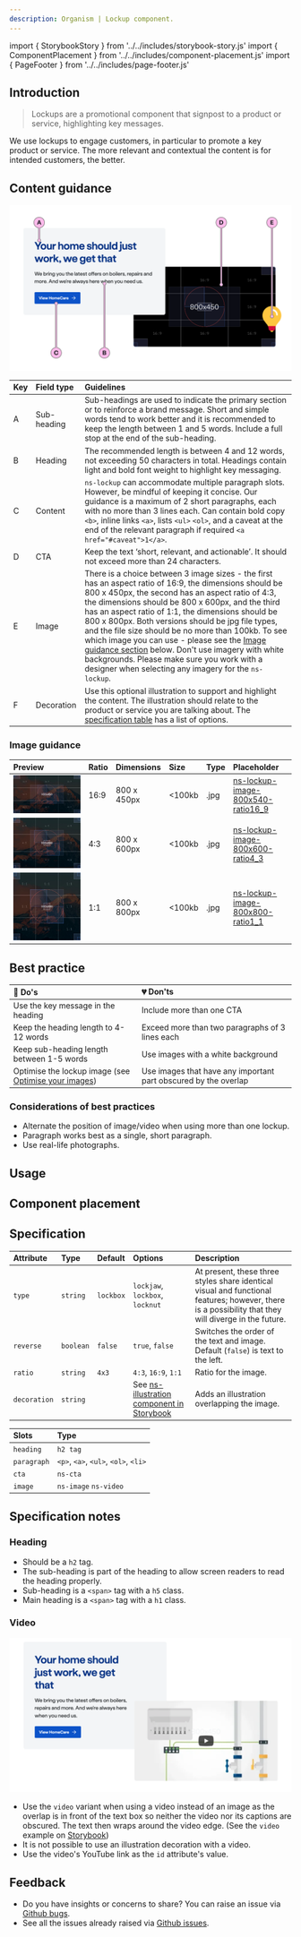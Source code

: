```yaml
---
description: Organism | Lockup component.
---
```


import { StorybookStory } from '../../includes/storybook-story.js'
import { ComponentPlacement } from '../../includes/component-placement.js'
import { PageFooter } from '../../includes/page-footer.js'

## Introduction

> Lockups are a promotional component that signpost to a product or service, highlighting key messages.

We use lockups to engage customers, in particular to promote a key product or service. The more relevant and contextual the content is for intended customers, the better.

## Content guidance

![Lockup - Lockjaw](images/ns-lockup/content-guidance.webp)

| Key | Field type | Guidelines |
| :--- | :--- | :--- |
| A | Sub-heading | Sub-headings are used to indicate the primary section or to reinforce a brand message. Short and simple words tend to work better and it is recommended to keep the length between 1 and 5 words. Include a full stop at the end of the sub-heading. |
| B | Heading | The recommended length is between 4 and 12 words, not exceeding 50 characters in total. Headings contain light and bold font weight to highlight key messaging.  |
| C | Content | `ns-lockup` can accommodate multiple paragraph slots. However, be mindful of keeping it concise. Our guidance is a maximum of 2 short paragraphs, each with no more than 3 lines each. Can contain bold copy `<b>`, inline links `<a>`,  lists `<ul>` `<ol>`, and a caveat at the end of the relevant paragraph if required `<a href="#caveat">1</a>`. |
| D | CTA | Keep the text ‘short, relevant, and actionable’. It should not exceed more than 24 characters. |
| E | Image | There is a choice between 3 image sizes - the first has an aspect ratio of 16:9, the dimensions should be 800 x 450px, the second has an aspect ratio of 4:3, the dimensions should be 800 x 600px, and the third has an aspect ratio of 1:1, the dimensions should be 800 x 800px. Both versions should be jpg file types, and the file size should be no more than 100kb. To see which image you can use - please see the [Image guidance section](#image-guidance) below. Don't use imagery with white backgrounds. Please make sure you work with a designer when selecting any imagery for the `ns-lockup`. |
| F | Decoration | Use this optional illustration to support and highlight the content. The illustration should relate to the product or service you are talking about. The [specification table](#specification) has a list of options. |

### Image guidance

| Preview | Ratio | Dimensions | Size | Type | Placeholder |
| :--- | :--- | :--- | :--- | :--- | :--- |
| ![ns-lockup-image-16_9](images/ns-lockup/ns-lockup-image-800x540-ratio16_9.jpg) | 16:9 | 800 x 450px | &lt;100kb | .jpg | [ns-lockup-image-800x540-ratio16_9](images/ns-lockup/ns-lockup-image-800x540-ratio16_9.jpg) |
| ![ns-lockup-image-4_3](images/ns-lockup/ns-lockup-image-800x600-ratio4_3.jpg) | 4:3 | 800 x 600px | &lt;100kb | .jpg | [ns-lockup-image-800x600-ratio4_3](images/ns-lockup/ns-lockup-image-800x600-ratio4_3.jpg) |
| ![ns-lockup-image-1_1](images/ns-lockup/ns-lockup-image-800x800-ratio1_1.jpg) | 1:1 | 800 x 800px | &lt;100kb | .jpg | [ns-lockup-image-800x800-ratio1_1](images/ns-lockup/ns-lockup-image-800x800-ratio1_1.jpg) |


## Best practice

| 💚 Do's | 💔 Don'ts |
| :--- | :--- |
| Use the key message in the heading | Include more than one CTA |
| Keep the heading length to 4-12 words | Exceed more than two paragraphs of 3 lines each |
| Keep sub-heading length between 1-5 words | Use images with a white background |
| Optimise the lockup image (see [Optimise your images](https://nucleus.design/docs/foundations/photography#optimise-your-images)) | Use images that have any important part obscured by the overlap |

### Considerations of best practices

* Alternate the position of image/video when using more than one lockup.
* Paragraph works best as a single, short paragraph.
* Use real-life photographs.

## Usage

<StorybookStory story="components-ns-lockup--lockbox"></StorybookStory>

## Component placement

<ComponentPlacement component="ns-lockup" parentComponents="ns-panel"></ComponentPlacement>

## Specification

| Attribute    | Type                | Default   | Options   | Description |
| :--- | :--- | :--- | :--- | :--- |
| `type` | `string` | `lockbox` | `lockjaw`, `lockbox`, `locknut` | At present, these three styles share identical visual and functional features; however, there is a possibility that they will diverge in the future. |
| `reverse` | `boolean` | `false` |`true`, `false`| Switches the order of the text and image. Default (`false`) is text to the left. |
| `ratio` | `string` | `4x3` | `4:3`, `16:9`, `1:1` | Ratio for the image. |
| `decoration` | `string` |  | See [ns-illustration component in Storybook](https://britishgas.co.uk/nucleus/demo/index.html?path=/story/ns-illustration--standard) | Adds an illustration overlapping the image. |

| Slots | Type |
| :--- | :--- |
| `heading` | `h2 tag`                             |
| `paragraph` | `<p>`, `<a>`, `<ul>`, `<ol>`, `<li>` |
| `cta` | `ns-cta` |
| `image` | `ns-image` `ns-video` |

## Specification notes

### Heading

* Should be a `h2` tag.
* The sub-heading is part of the heading to allow screen readers to read the heading properly.
* Sub-heading is a `<span>` tag with a `h5` class.
* Main heading is a `<span>` tag with a `h1` class.

### Video

![ns-lockup-with-video-overlap](images/ns-lockup/video.webp)

* Use the `video` variant when using a video instead of an image as the overlap is in front of the text box so neither the video nor its captions are obscured. The text then wraps around the video edge. (See the `video` example on [Storybook](https://www.britishgas.co.uk/nucleus/demo/index.html?path=/story/components-ns-lockup--video))
* It is not possible to use an illustration decoration with a video.
* Use the video's YouTube link as the `id` attribute's value.

## Feedback

* Do you have insights or concerns to share? You can raise an issue via [Github bugs](https://github.com/ConnectedHomes/nucleus/issues/new?assignees=&labels=Bug&template=a--bug-report.md&title=[bug]%20[ns-lockup]).
* See all the issues already raised via [Github issues](https://github.com/connectedHomes/nucleus/issues?utf8=%E2%9C%93&q=is%3Aopen+is%3Aissue+label%3ABug+ns-lockup).

<PageFooter></PageFooter>

